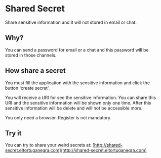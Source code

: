 # Shared Secret

Share sensitive information and it will not stored in email or chat.

## Why?

You can send a password for email or a chat and this password will be stored in those channels. 

## How share a secret

You must fill the application with the sensitive information and click the button 'create secret'.

You will receive a URI for see the sensitive information. You can share this URI and the 
sensitive information will be shown only one time. After this sensitive information will be delete
and will not be accessible more. 

You only need a browser. Register is not mandatory.

## Try it
You can try to share your weird secrets at: [http://shared-secret.eltortuganegra.com](http://shared-secret.eltortuganegra.com)
